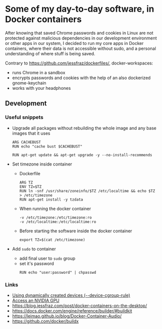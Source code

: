 # Some of my day-to-day software, in Docker containers

After knowing that saved Chrome passwords and cookies in Linux are not protected against malicious dependencies in our development environment or other apps in our system, I decided to run my core apps in Docker containers, where their data is not accessible without sudo, and a personal understanding of where stuff is being saved.

Contrary to <https://github.com/jessfraz/dockerfiles/>, docker-workspaces:
  - runs Chrome in a sandbox
  - encrypts passwords and cookies with the help of an also dockerized gnome-keychain
  - works with your headphones

## Development

### Useful snippets

- Upgrade all packages without rebuilding the whole image and any base images that it uses
  ```
  ARG CACHEBUST
  RUN echo "cache bust $CACHEBUST"

  RUN apt-get update && apt-get upgrade -y --no-install-recommends
  ```

- Set timezone inside container
  - Dockerfile
    ```
    ARG TZ
    ENV TZ=$TZ
    RUN ln -snf /usr/share/zoneinfo/$TZ /etc/localtime && echo $TZ > /etc/timezone
    RUN apt-get install -y tzdata
    ```
  - When running the docker container
    ```
    -v /etc/timezone:/etc/timezone:ro
    -v /etc/localtime:/etc/localtime:ro
    ```
  - Before starting the software inside the docker container
    ```
    export TZ=$(cat /etc/timezone)
    ```
- Add `sudo` to container
  - add final user to `sudo` group
  - set it's password
    ```
    RUN echo "user:password" | chpasswd
    ```

### Links

- [Using dynamically created devices (--device-cgroup-rule)](https://docs.docker.com/engine/reference/commandline/run/#-using-dynamically-created-devices---device-cgroup-rule)
- [Access an NVIDIA GPU](https://docs.docker.com/engine/reference/commandline/run/#access-an-nvidia-gpu)
- <https://blog.jessfraz.com/post/docker-containers-on-the-desktop/>
- https://docs.docker.com/engine/reference/builder/#buildkit
- https://leimao.github.io/blog/Docker-Container-Audio/
- https://github.com/docker/buildx
